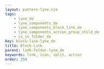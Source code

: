 ```yaml
---
layout: pattern-lyne.njk
tags: 
    - lyne_de
    - lyne_components_de
    - lyne_components_block_link_de
    - lyne_components_action_group_child_de
    - is_in_folder_de
key: block-link-lyne_de
title: Block-Link
parent: link-folder-lyne_de
keywords: link, icon, split, action
order: 350
---
```

